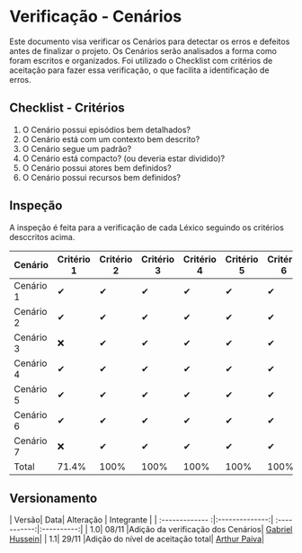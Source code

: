 # Verificação - Cenários

 Este documento visa verificar os Cenários para detectar os erros e defeitos antes de finalizar o projeto. Os Cenários serão analisados a forma como foram escritos e organizados. Foi utilizado o Checklist com critérios de aceitação para fazer essa verificação, o que facilita a identificação de erros.

## Checklist - Critérios

1. O Cenário possui episódios bem detalhados?
2. O Cenário está com um contexto bem descrito?
3. O Cenário segue um padrão?
4. O Cenário está compacto? (ou deveria estar dividido)?
5. O Cenário possui atores bem definidos?
6. O Cenário possui recursos bem definidos?

## Inspeção

A inspeção é feita para a verificação de cada Léxico seguindo os critérios desccritos acima.

| Cenário| Critério 1 | Critério 2| Critério 3 | Critério 4| Critério 5| Critério 6|
|----------|------------|-----------|------------|-----------|-----------|-----------|
| Cenário 1 | ✔          |      ✔    |     ✔      |✔          |✔          |✔          |
| Cenário 2 | ✔          |      ✔    |     ✔      |✔          |✔          |✔          |
| Cenário 3 | ❌         |      ✔    |     ✔      |✔          |✔          |✔          |
| Cenário 4 | ✔          |      ✔    |     ✔      |✔          |✔          |✔          |
| Cenário 5 | ✔          |      ✔    |     ✔      |✔          |✔          |✔          |
| Cenário 6 | ✔          |      ✔    |     ✔      |✔          |✔          |✔          |
| Cenário 7 | ❌         |      ✔    |     ✔      |✔          |✔          |✔          |
| Total     | 71.4%      |    100%   |     100%   |100%       |100%       |100%       |

## Versionamento
| Versão| Data| Alteração | Integrante |
| :------------- :|:--------------:| :-----------:|:----------:|
| 1.0| 08/11 |Adição da verificação dos Cenários|  [Gabriel Hussein](https://github.com/GabrielHussein)|
| 1.1| 29/11 |Adição do nível de aceitação total|  [Arthur Paiva](https://github.com/arthurpaivat)|
